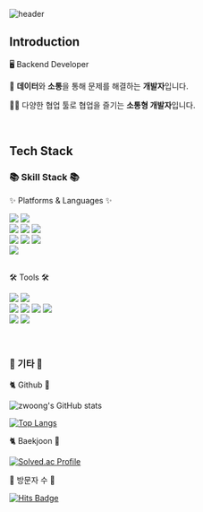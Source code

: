 ![header](https://capsule-render.vercel.app/api?type=waving&color=gradient&height=200&section=header&text=zwoong's%20Github!&fontSize=50&fontAlignY=30&&fontAlignY=60&desc=Oops!%20I%20Did%20It%20Again&descAlign=60&descAlignY=50&stroke=c4b2ab)

## Introduction <br/>

<p>🖥️ Backend Developer</p>
<p>💯 <strong>데이터</strong>와 <strong>소통</strong>을 통해 문제를 해결하는 <strong> 개발자</strong>입니다.</p>
<p>🙆‍♂️ 다양한 협업 툴로 협업을 즐기는 <strong>소통형 개발자</strong>입니다.</p>

<br/>

## Tech Stack

<div align=left>
	<h3>📚 Skill Stack 📚</h3>
	<p>✨ Platforms & Languages ✨</p>
  <div>
    <img src="https://img.shields.io/badge/JavaScript-F7DF1E?style=flat&logo=JavaScript&logoColor=white" />
    <img src="https://img.shields.io/badge/TypeScript-3178C6?style=flat&logo=TypeScript&logoColor=white" />
    <br/>
    <img src="https://img.shields.io/badge/Python-3776AB?style=flat&logo=Python&logoColor=white" />
    <img src="https://img.shields.io/badge/Node.js-007396?style=flat&logo=Node.js&logoColor=white" />
    <img src="https://img.shields.io/badge/docker-FF0000?style=flat&logo=docker&logoColor=white" />
    <br/>
    <img src="https://img.shields.io/badge/MongoDB-F80000?style=flat&logo=MongoDB&logoColor=white" />
    <img src="https://img.shields.io/badge/MySQL-4479A1?style=flat&logo=MySQL&logoColor=white" />
    <img src="https://img.shields.io/badge/redis-003545?style=flat&logo=Redis&logoColor=white" />
    <br/>
    <img src="https://img.shields.io/badge/linux-0F3545?style=flat&logo=linux&logoColor=white" />
    <br/>
  </div>
  <br>
  
  <p>🛠 Tools 🛠</p>
  <div>    
    <img src="https://img.shields.io/badge/Visual%20Studio%20Code-007ACC?style=flat&logo=VisualStudioCode&logoColor=white" />
    <img src="https://img.shields.io/badge/Swagger-111111?style=flat&logo=Swagger&logoColor=white" />
    <br/>
    <img src="https://img.shields.io/badge/AWS-F24E1E?style=flat&logo=AmazonAWS&logoColor=white" />
    <img src="https://img.shields.io/badge/Git-F05032?style=flat&logo=Git&logoColor=white" />
    <img src="https://img.shields.io/badge/GitHub-181717?style=flat&logo=GitHub&logoColor=white" />
    <img src="https://img.shields.io/badge/Jira-0052CC?style=flat&logo=Jira&logoColor=white" />
    <br/>
      <img src="https://img.shields.io/badge/Slack-4A154B?style=flat&logo=Slack&logoColor=white" />
    <img src="https://img.shields.io/badge/Notion-000000?style=flat&logo=Notion&logoColor=white" />
  </div>
  <br/>

</div>
</br>

<div align=left>
  <h3>🐾 기타 🐾</h3>
  <p>🐈 Github 🦑</p>
  
  ![zwoong's GitHub stats](https://github-readme-stats.vercel.app/api?username=shpark0913&show_icons=true)

[![Top Langs](https://github-readme-stats.vercel.app/api/top-langs/?username=shpark0913&layout=compact)](https://github.com/shpark0913/github-readme-stats)

  <p>🐈 Baekjoon 🦑</p>
  
[![Solved.ac Profile](http://mazassumnida.wtf/api/v2/generate_badge?boj=zwoong)](https://solved.ac/zwoong/)

<p>🧡 방문자 수 🧡</p>
	
[![Hits Badge](https://hits.seeyoufarm.com/api/count/incr/badge.svg?url=https://github.com/zwoong}&count_bg=%2379C83D&title_bg=%23555555&icon=&icon_color=%23E7E7E7&title=hits&edge_flat=false)](https://hits.seeyoufarm.com)

</div>
